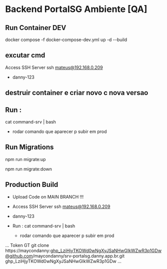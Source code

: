 # Backend PortalSG Ambiente [QA]

## Run Container DEV

docker compose -f docker-compose-dev.yml up -d --build

## excutar cmd
 Access SSH Server ssh mateus@192.168.0.209
- danny-123

## destruir container e criar novo c nova versao
## Run :
  cat command-srv | bash
  - rodar comando que aparecer p subir em prod

## Run Migrations
npm run migrate:up

npm run migrate:down

## Production Build

- Upload Code on MAIN BRANCH !!!
- Access SSH Server ssh mateus@192.168.0.209
- danny-123

- Run :
  cat command-srv | bash
  - rodar comando que aparecer p subir em prod

...
Token GT
git clone https://maycondanny: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@github.com/maycondanny/srv-portalsg.danny.app.br.git
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
...

